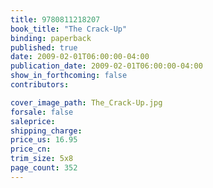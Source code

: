 ```yaml
---
title: 9780811218207
book_title: "The Crack-Up"
binding: paperback
published: true
date: 2009-02-01T06:00:00-04:00
publication_date: 2009-02-01T06:00:00-04:00
show_in_forthcoming: false
contributors:

cover_image_path: The_Crack-Up.jpg
forsale: false
saleprice:
shipping_charge:
price_us: 16.95
price_cn:
trim_size: 5x8
page_count: 352
---
```


